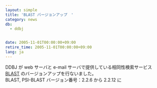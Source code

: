 ```yaml
---
layout: simple
title: 'BLAST バージョンアップ　'
category: news
db:
  - ddbj


date: 2005-11-01T00:00:00+09:00
retire_time: 2005-11-01T00:00:00+09:00
lang: ja
---
```


DDBJ が web サーバと e-mail サーバで提供している相同性検索サービス <a href="http://blast.ddbj.nig.ac.jp/">BLAST</a> のバージョンアップを行ないました。<br>BLAST, PSI-BLAST バージョン番号：2.2.6 から 2.2.12 に
